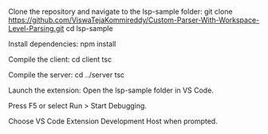 Clone the repository and navigate to the lsp-sample folder:
git clone <https://github.com/ViswaTejaKommireddy/Custom-Parser-With-Workspace-Level-Parsing.git>
cd lsp-sample

Install dependencies:
npm install

Compile the client:
cd client
tsc

Compile the server:
cd ../server
tsc

Launch the extension:
Open the lsp-sample folder in VS Code.

Press F5 or select Run > Start Debugging.

Choose VS Code Extension Development Host when prompted.